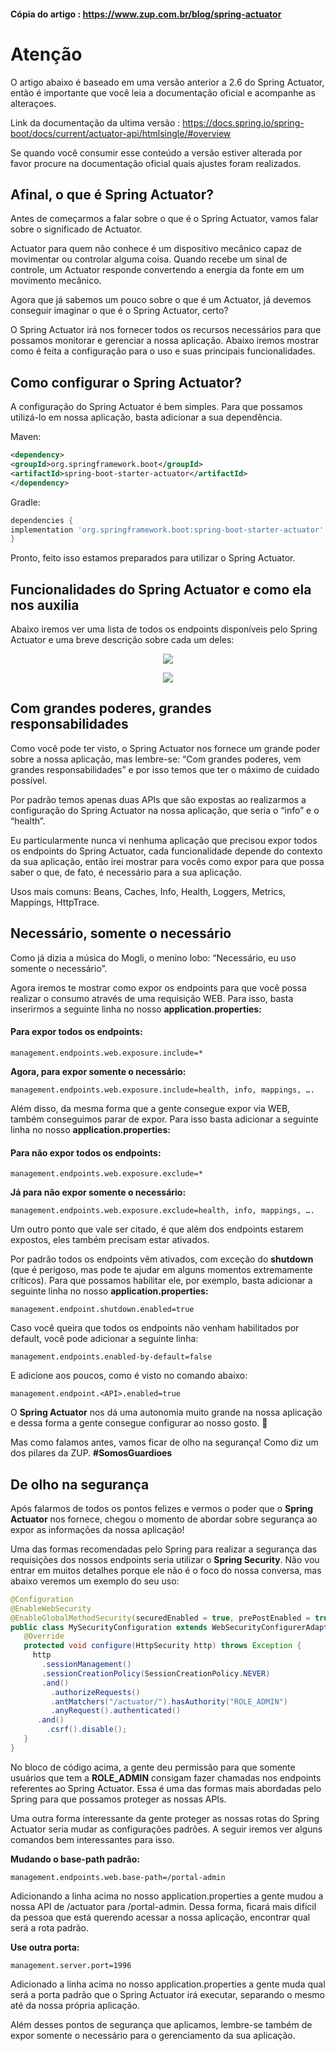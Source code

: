 #### Cópia do artigo : https://www.zup.com.br/blog/spring-actuator 

# Atenção

O artigo abaixo é baseado em uma versão anterior a 2.6 do Spring Actuator, então é importante que você leia a documentação oficial e acompanhe as alteraçoes.

Link da documentação da ultima versão : https://docs.spring.io/spring-boot/docs/current/actuator-api/htmlsingle/#overview

Se quando você consumir esse conteúdo a versão estiver alterada por favor procure na documentação oficial quais ajustes foram realizados.

## Afinal, o que é Spring Actuator?
Antes de começarmos a falar sobre o que é o Spring Actuator, vamos falar sobre o significado de Actuator.

Actuator para quem não conhece é um dispositivo mecânico capaz de movimentar ou controlar alguma coisa. Quando recebe um sinal de controle, um Actuator responde convertendo a energia da fonte em um movimento mecânico.

Agora que já sabemos um pouco sobre o que é um Actuator, já devemos conseguir imaginar o que é o Spring Actuator, certo?

O Spring Actuator irá nos fornecer todos os recursos necessários para que possamos monitorar e gerenciar a nossa aplicação. Abaixo iremos mostrar como é feita a configuração para o uso e suas principais funcionalidades.


## Como configurar o Spring Actuator?
A configuração do Spring Actuator é bem simples. Para que possamos utilizá-lo em nossa aplicação, basta adicionar a sua dependência.

Maven:
```xml
<dependency>
<groupId>org.springframework.boot</groupId>
<artifactId>spring-boot-starter-actuator</artifactId>
</dependency>
```
Gradle:

```groovy
dependencies {
implementation 'org.springframework.boot:spring-boot-starter-actuator'
}
```
Pronto, feito isso estamos preparados para utilizar o Spring Actuator.

## Funcionalidades do Spring Actuator e como ela nos auxilia

Abaixo iremos ver uma lista de todos os endpoints disponíveis pelo Spring Actuator e uma breve descrição sobre cada um deles:

<p align="center">
<img src="./imagens/spring-actuator-endpoints-tabela1.png" />
</p>
<p align="center">
<img src="./imagens/spring-actuator-endpoints-tabela-2.png" />
</p>

## Com grandes poderes, grandes responsabilidades

Como você pode ter visto, o Spring Actuator nos fornece um grande poder sobre a nossa aplicação, mas lembre-se: “Com grandes poderes, vem grandes responsabilidades” e por isso temos que ter o máximo de cuidado possível.

Por padrão temos apenas duas APIs que são expostas ao realizarmos a configuração do Spring Actuator na nossa aplicação, que seria o “info” e o “health”.

Eu particularmente nunca vi nenhuma aplicação que precisou expor todos os endpoints do Spring Actuator, cada funcionalidade depende do contexto da sua aplicação, então irei mostrar para vocês como expor para que possa saber o que, de fato, é necessário para a sua aplicação.

Usos mais comuns: Beans, Caches, Info, Health, Loggers, Metrics, Mappings, HttpTrace.

## Necessário, somente o necessário

Como já dizia a música do Mogli, o menino lobo: “Necessário, eu uso somente o necessário”.

Agora iremos te mostrar como expor os endpoints para que você possa realizar o consumo através de uma requisição WEB. Para isso, basta inserirmos a seguinte linha no nosso <b>application.properties:</b>

#### Para expor todos os endpoints:
```properties
management.endpoints.web.exposure.include=*
```
<b>Agora, para expor somente o necessário:</b>
```properties
management.endpoints.web.exposure.include=health, info, mappings, ….
```
Além disso, da mesma forma que a gente consegue expor via WEB, também conseguimos parar de expor. Para isso basta adicionar a seguinte linha no nosso <b>application.properties:</b>

#### Para não expor todos os endpoints:
```properties
management.endpoints.web.exposure.exclude=*
```
<b>Já para não expor somente o necessário:</b>
```properties
management.endpoints.web.exposure.exclude=health, info, mappings, ….
```
Um outro ponto que vale ser citado, é que além dos endpoints estarem expostos, eles também precisam estar ativados.

Por padrão todos os endpoints vêm ativados, com exceção do <b>shutdown</b> (que é perigoso, mas pode te ajudar em alguns momentos extremamente críticos). Para que possamos habilitar ele, por exemplo, basta adicionar a seguinte linha no nosso <b>application.properties:</b>
```properties
management.endpoint.shutdown.enabled=true
```

Caso você queira que todos os endpoints não venham habilitados por default, você pode adicionar a seguinte linha:
```properties
management.endpoints.enabled-by-default=false
```

E adicione aos poucos, como é visto no comando abaixo:
```properties
management.endpoint.<API>.enabled=true
```
O <b>Spring Actuator</b> nos dá uma autonomia muito grande na nossa aplicação e dessa forma a gente consegue configurar ao nosso gosto. 🙂

Mas como falamos antes, vamos ficar de olho na segurança! Como diz um dos pilares da ZUP. <b>#SomosGuardioes</b>

## De olho na segurança

Após falarmos de todos os pontos felizes e vermos o poder que o <b>Spring Actuator</b> nos fornece, chegou o momento de abordar sobre segurança ao expor as informações da nossa aplicação!

Uma das formas recomendadas pelo Spring para realizar a segurança das requisições dos nossos endpoints seria utilizar o <b>Spring Security</b>. Não vou entrar em muitos detalhes porque ele não é o foco do nossa conversa, mas abaixo veremos um exemplo do seu uso:
```java
@Configuration
@EnableWebSecurity
@EnableGlobalMethodSecurity(securedEnabled = true, prePostEnabled = true)
public class MySecurityConfiguration extends WebSecurityConfigurerAdapter {
   @Override
   protected void configure(HttpSecurity http) throws Exception {
     http
       .sessionManagement()
       .sessionCreationPolicy(SessionCreationPolicy.NEVER)
       .and()
         .authorizeRequests()
         .antMatchers("/actuator/").hasAuthority("ROLE_ADMIN")
         .anyRequest().authenticated()
      .and()
        .csrf().disable();
   }
}
```
No bloco de código acima, a gente deu permissão para que somente usuários que tem a <b>ROLE_ADMIN</b> consigam fazer chamadas nos endpoints referentes ao Spring Actuator. Essa é uma das formas mais abordadas pelo Spring para que possamos proteger as nossas APIs.

Uma outra forma interessante da gente proteger as nossas rotas do Spring Actuator seria mudar as configurações padrões. A seguir iremos ver alguns comandos bem interessantes para isso.

<b>Mudando o base-path padrão:</b>
```properties
management.endpoints.web.base-path=/portal-admin
```
Adicionando a linha acima no nosso application.properties a gente mudou a nossa API de /actuator para /portal-admin. Dessa forma, ficará mais difícil da pessoa que está querendo acessar a nossa aplicação, encontrar qual será a rota padrão.

<b>Use outra porta:</b>
```properties
management.server.port=1996
```
Adicionado a linha acima no nosso application.properties a gente muda qual será a porta padrão que o Spring Actuator irá executar, separando o mesmo até da nossa própria aplicação.

Além desses pontos de segurança que aplicamos, lembre-se também de expor somente o necessário para o gerenciamento da sua aplicação.
